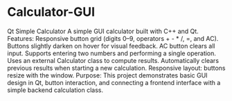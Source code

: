# Calculator-GUI
Qt Simple Calculator
A simple GUI calculator built with C++ and Qt.
Features:
Responsive button grid (digits 0–9, operators + - * /, =, and AC).
Buttons slightly darken on hover for visual feedback.
AC button clears all input.
Supports entering two numbers and performing a single operation.
Uses an external Calculator class to compute results.
Automatically clears previous results when starting a new calculation.
Responsive layout: buttons resize with the window.
Purpose:
This project demonstrates basic GUI design in Qt, button interaction, and connecting a frontend interface with a simple backend calculation class.
